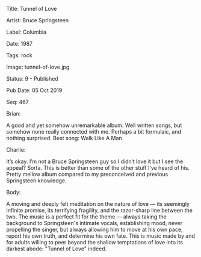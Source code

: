 Title:  Tunnel of Love

Artist: Bruce Springsteen

Label:  Columbia

Date:   1987

Tags:   rock

Image:  tunnel-of-love.jpg

Status: 9 - Published

Pub Date: 05 Oct 2019

Seq:    467

Brian: 

A good and yet somehow unremarkable album. Well written songs, but somehow none really connected with me. Perhaps a bit formulaic, and nothing surprised. Best song: Walk Like A Man


Charlie: 

It’s okay. I’m not a Bruce Springsteen guy so I didn’t love it but I see the appeal? Sorta. This is better than some of the other stuff I’ve heard of his. Pretty mellow album compared to my preconceived and previous Springsteen knowledge.


Body: 

A moving and deeply felt meditation on the nature of love — its seemingly infinite promise, its terrifying fragility, and the razor-sharp line between the two. The music is a perfect fit for the theme — always taking the background to Springsteen's intimate vocals, establishing mood, never propelling the singer, but always allowing him to move at his own pace, report his own truth, and determine his own fate. This is music made by and for adults willing to peer beyond the shallow temptations of love into its darkest abode: "Tunnel of Love" indeed. 

